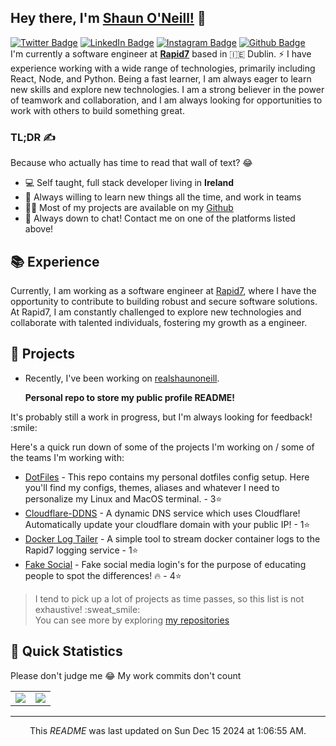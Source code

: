 <h2>Hey there, I'm <a href="https://shaunoneill.com">Shaun O'Neill!</a> 👋</h2>
<p><a href="https://twitter.com/realshaunoneill"><img src="https://img.shields.io/badge/@realshaunoneill-1DA1F1?style=for-the-badge&amp;logoColor=white&amp;logo=Twitter&amp;link=https://twitter.com/realshaunoneill" alt="Twitter Badge"></a> <a href="https://www.linkedin.com/in/shaun-oneill/"><img src="https://img.shields.io/badge/Shaun%C2%A0O'Neill-0077B5?style=for-the-badge&amp;logoColor=white&amp;logo=LinkedIn&amp;link=https://www.linkedin.com/in/shaun-oneill/" alt="LinkedIn Badge"></a> <a href="https://www.instagram.com/thatsexyaudi/"><img src="https://img.shields.io/badge/@ThatSexyAudi-E4405F?style=for-the-badge&amp;logoColor=white&amp;logo=LinkedIn&amp;link=https://www.instagram.com/thatsexyaudi/" alt="Instagram Badge"></a> <a href="https://github.com/realshaunoneill"><img src="https://img.shields.io/badge/@realshaunoneill-black?style=for-the-badge&amp;logoColor=white&amp;logo=Github&amp;link=https://github.com/realshaunoneill" alt="Github Badge"></a><br>
I'm currently a software engineer at <strong><a href="https://www.rapid7.com">Rapid7</a></strong> based in 🇮🇪 Dublin. ⚡ I have experience working with a wide range of technologies, primarily including React, Node, and Python. Being a fast learner, I am always eager to learn new skills and explore new technologies. I am a strong believer in the power of teamwork and collaboration, and I am always looking for opportunities to work with others to build something great.</p>
<h3>TL;DR ✍️</h3>
<p>Because who actually has time to read that wall of text? 😂</p>
<ul>
<li>💻 Self taught, full stack developer living in <strong>Ireland</strong></li>
<li>🧐 Always willing to learn new things all the time, and work in teams</li>
<li>👨‍💻 Most of my projects are available on my <a href="https://github.com/realshaunoneill">Github</a></li>
<li>💬 Always down to chat! Contact me on one of the platforms listed above!</li>
</ul>
<h2>📚 Experience</h2>
<p>Currently, I am working as a software engineer at <a href="https://www.rapid7.com">Rapid7</a>, where I have the opportunity to contribute to building robust and secure software solutions.<br>
At Rapid7, I am constantly challenged to explore new technologies and collaborate with talented individuals, fostering my growth as a engineer.</p>
<h2>🔭 Projects</h2>
<ul>
<li>
<p>Recently, I've been working on <a href="https://api.github.com/repos/realshaunoneill/realshaunoneill">realshaunoneill</a>.</p>
<p><strong>Personal repo to store my public profile README!</strong></p>
</li>
</ul>
<p>It's probably still a work in progress, but I'm always looking for feedback! :smile:</p>
<p>Here's a quick run down of some of the projects I'm working on / some of the teams I'm working with:</p>
<ul>
<li><a href="https://github.com/realshaunoneill/dotfiles">DotFiles</a> - This repo contains my personal dotfiles config setup. Here you'll find my configs, themes, aliases and whatever I need to personalize my Linux and MacOS terminal.  - 3⭐️</li>
<li><a href="https://github.com/realshaunoneill/cloudflare-ddns">Cloudflare-DDNS</a> - A dynamic DNS service which uses Cloudflare! Automatically update your cloudflare domain with your public IP!  - 1⭐️</li>
<li><a href="https://github.com/realshaunoneill/docker-log-tailer">Docker Log Tailer</a> - A simple tool to stream docker container logs to the Rapid7 logging service  - 1⭐️</li>
<li><a href="https://github.com/realshaunoneill/FakeSocial">Fake Social</a> - Fake social media login's for the purpose of educating people to spot the differences! 🔥  - 4⭐️</li>
</ul>
<blockquote>
<p>I tend to pick up a lot of projects as time passes, so this list is not exhaustive! :sweat_smile:<br>
You can see more by exploring <a href="https://github.com/realshaunoneill/repositories">my repositories</a></p>
</blockquote>
<h2>👀 Quick Statistics</h2>
<p>Please don't judge me 😂 My work commits don't count</p>
<table>
  <tr>
    <td align="center" style="padding=0;width=50%;">
      <img align="center" style="padding=0;" src="https://github-readme-stats.vercel.app/api/?username=realshaunoneill&show_icons=true&title_color=4F8CC9&text_color=9f9f9f&bg_color=151515&hide_border=true&icon_color=4F8CC9&hide_title=true&count_private=true" />
    </td>
    <td align="center" style="padding=0;width=50%;">
      <img align="center" style="padding=0;" src="https://github-readme-stats.vercel.app/api/top-langs/?username=realshaunoneill&layout=compact&title_color=4F8CC9&text_color=9f9f9f&bg_color=151515&hide_border=true&icon_color=4F8CC9&hide=visual%20basic&count_private=true" />
    </td>
  </tr>
</table>
<hr>
<p align="center">This <i>README</i> was last updated on Sun Dec 15 2024 at 1:06:55 AM.</p>